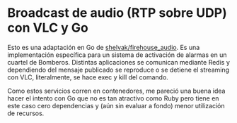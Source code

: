 # Broadcast de audio (RTP sobre UDP) con VLC y Go
Esto es una adaptación en Go de [shelvak/firehouse\_audio](https://github.com/shelvak/firehouse_audio). Es una implementación específica para un sistema de activación de alarmas en un cuartel de Bomberos. Distintas aplicaciones se comunican mediante Redis y dependiendo del mensaje publicado se reproduce o se detiene el streaming con VLC, literalmente, se hace exec y kill del comando.

Como estos servicios corren en contenedores, me pareció una buena idea hacer el intento con Go que no es tan atractivo como Ruby pero tiene en este caso cero dependencias y (aún sin evaluar a fondo) menor utilización de recursos.
